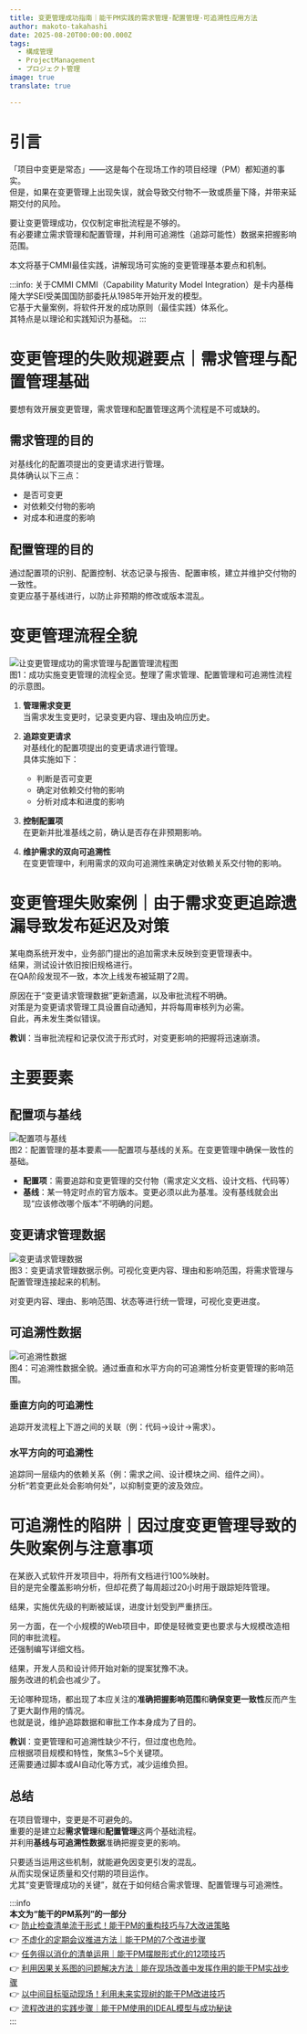 ```yaml
---
title: 变更管理成功指南｜能干PM实践的需求管理·配置管理·可追溯性应用方法
author: makoto-takahashi
date: 2025-08-20T00:00:00.000Z
tags:
  - 構成管理
  - ProjectManagement
  - プロジェクト管理
image: true
translate: true

---
```


# 引言

「项目中变更是常态」——这是每个在现场工作的项目经理（PM）都知道的事实。  
但是，如果在变更管理上出现失误，就会导致交付物不一致或质量下降，并带来延期交付的风险。

要让变更管理成功，仅仅制定审批流程是不够的。  
有必要建立需求管理和配置管理，并利用可追溯性（追踪可能性）数据来把握影响范围。

本文将基于CMMI最佳实践，讲解现场可实施的变更管理基本要点和机制。

:::info: 关于CMMI
CMMI（Capability Maturity Model Integration）是卡内基梅隆大学SEI受美国国防部委托从1985年开始开发的模型。  
它基于大量案例，将软件开发的成功原则（最佳实践）体系化。  
其特点是以理论和实践知识为基础。
:::

# 变更管理的失败规避要点｜需求管理与配置管理基础  
要想有效开展变更管理，需求管理和配置管理这两个流程是不可或缺的。

## 需求管理的目的  
对基线化的配置项提出的变更请求进行管理。  
具体确认以下三点：  
- 是否可变更  
- 对依赖交付物的影响  
- 对成本和进度的影响  

## 配置管理的目的  
通过配置项的识别、配置控制、状态记录与报告、配置审核，建立并维护交付物的一致性。  
变更应基于基线进行，以防止非预期的修改或版本混乱。

# 变更管理流程全貌

![让变更管理成功的需求管理与配置管理流程图](/img/pm/configuration_management_rm_cm_process.png)  
图1：成功实施变更管理的流程全览。整理了需求管理、配置管理和可追溯性流程的示意图。

1. **管理需求变更**  
   当需求发生变更时，记录变更内容、理由及响应历史。

2. **追踪变更请求**  
   对基线化的配置项提出的变更请求进行管理。  
   具体实施如下：  
   - 判断是否可变更  
   - 确定对依赖交付物的影响  
   - 分析对成本和进度的影响

3. **控制配置项**  
   在更新并批准基线之前，确认是否存在非预期影响。

4. **维护需求的双向可追溯性**  
   在变更管理中，利用需求的双向可追溯性来确定对依赖关系交付物的影响。

# 变更管理失败案例｜由于需求变更追踪遗漏导致发布延迟及对策  
某电商系统开发中，业务部门提出的追加需求未反映到变更管理表中。  
结果，测试设计依旧按旧规格进行。  
在QA阶段发现不一致，本次上线发布被延期了2周。

原因在于“变更请求管理数据”更新遗漏，以及审批流程不明确。  
对策是为变更请求管理工具设置自动通知，并将每周审核列为必需。  
自此，再未发生类似错误。

**教训**：当审批流程和记录仅流于形式时，对变更影响的把握将迅速崩溃。

# 主要要素

## 配置项与基线  
![配置项与基线](/img/pm/configuration_management_systempng.png)  
图2：配置管理的基本要素——配置项与基线的关系。在变更管理中确保一致性的基础。

- **配置项**：需要追踪和变更管理的交付物（需求定义文档、设计文档、代码等）  
- **基线**：某一特定时点的官方版本。变更必须以此为基准。没有基线就会出现“应该修改哪个版本”不明确的问题。

## 变更请求管理数据  
![变更请求管理数据](/img/pm/configuration_management_change_request_management_data.png)  
图3：变更请求管理数据示例。可视化变更内容、理由和影响范围，将需求管理与配置管理连接起来的机制。

对变更内容、理由、影响范围、状态等进行统一管理，可视化变更进度。

## 可追溯性数据  
![可追溯性数据](/img/pm/configuration_management_traceability_data.png)  
图4：可追溯性数据全貌。通过垂直和水平方向的可追溯性分析变更管理的影响范围。

### 垂直方向的可追溯性  
追踪开发流程上下游之间的关联（例：代码→设计→需求）。

### 水平方向的可追溯性  
追踪同一层级内的依赖关系（例：需求之间、设计模块之间、组件之间）。  
分析“若变更此处会影响何处”，以抑制变更的波及效应。

# 可追溯性的陷阱｜因过度变更管理导致的失败案例与注意事项  
在某嵌入式软件开发项目中，将所有文档进行100%映射。  
目的是完全覆盖影响分析，但却花费了每周超过20小时用于跟踪矩阵管理。

结果，实施优先级的判断被延误，进度计划受到严重挤压。

另一方面，在一个小规模的Web项目中，即使是轻微变更也要求与大规模改造相同的审批流程。  
还强制编写详细文档。

结果，开发人员和设计师开始对新的提案犹豫不决。  
服务改进的机会也减少了。

无论哪种现场，都出现了本应关注的**准确把握影响范围**和**确保变更一致性**反而产生了更大副作用的情况。  
也就是说，维护追踪数据和审批工作本身成为了目的。

**教训**：变更管理和可追溯性缺少不行，但过度也危险。  
应根据项目规模和特性，聚焦3~5个关键项。  
还需要通过脚本或AI自动化等方式，减少运维负担。

## 总结  
在项目管理中，变更是不可避免的。  
重要的是建立起**需求管理**和**配置管理**这两个基础流程。  
并利用**基线与可追溯性数据**准确把握变更的影响。

只要适当运用这些机制，就能避免因变更引发的混乱。  
从而实现保证质量和交付期的项目运作。  
尤其“变更管理成功的关键”，就在于如何结合需求管理、配置管理与可追溯性。

:::info  
**本文为“能干的PM系列”的一部分**  
👉 [防止检查清单流于形式！能干PM的重构技巧与7大改进策略](https://developer.mamezou-tech.com/blogs/2025/07/10/pm_checklist_rebuild_and_improve/)  
👉 [不虚化的定期会议推进方法｜能干PM的7个改进步骤](https://developer.mamezou-tech.com/blogs/2025/07/18/pm_meeting_rebuild_and_improve/)  
👉 [任务得以消化的清单运用｜能干PM摆脱形式化的12项技巧](https://developer.mamezou-tech.com/blogs/2025/07/24/issue_list_rebuilding_and_practical_tips_for_pms/)  
👉 [利用因果关系图的问题解决方法｜能在现场改善中发挥作用的能干PM实战步骤](https://developer.mamezou-tech.com/blogs/2025/08/05/problem_solving_with_cause_effect_diagram/)  
👉 [以中间目标驱动现场！利用未来实现树的能干PM改进技巧](https://developer.mamezou-tech.com/blogs/2025/08/14/improvement_plan_with_future_reality_tree/)  
👉 [流程改进的实践步骤｜能干PM使用的IDEAL模型与成功秘诀](https://developer.mamezou-tech.com/blogs/2025/08/08/pm_process_improvement_ideal_model_and_practical_steps/)  
:::
